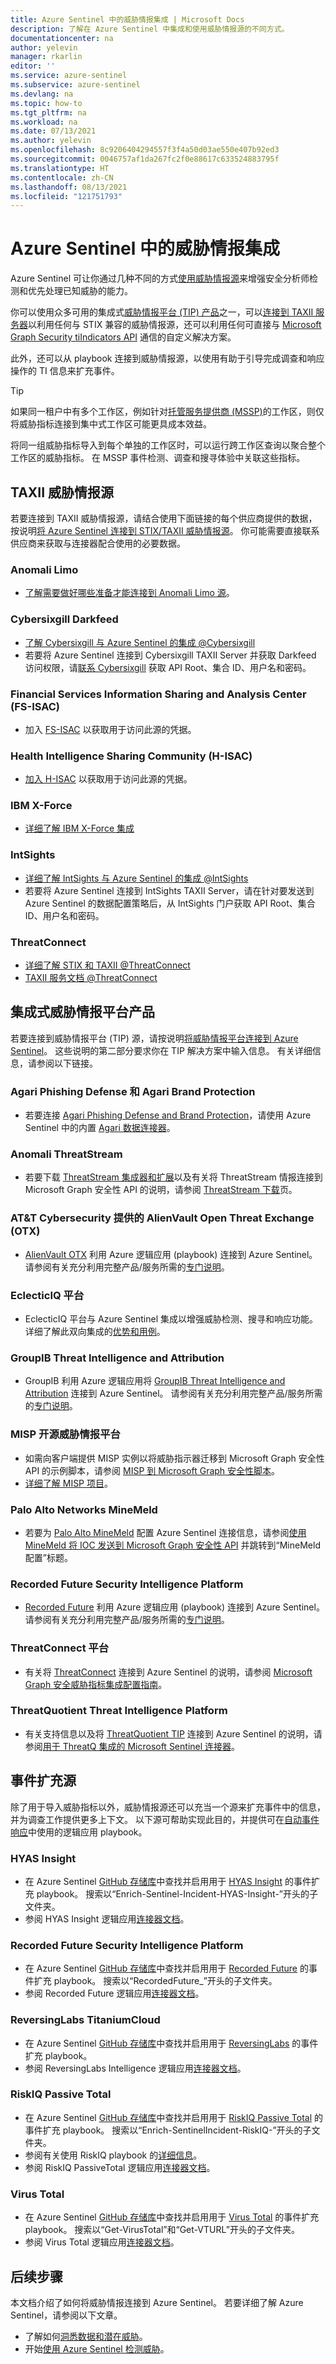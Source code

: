 ```yaml
---
title: Azure Sentinel 中的威胁情报集成 | Microsoft Docs
description: 了解在 Azure Sentinel 中集成和使用威胁情报源的不同方式。
documentationcenter: na
author: yelevin
manager: rkarlin
editor: ''
ms.service: azure-sentinel
ms.subservice: azure-sentinel
ms.devlang: na
ms.topic: how-to
ms.tgt_pltfrm: na
ms.workload: na
ms.date: 07/13/2021
ms.author: yelevin
ms.openlocfilehash: 8c9206404294557f3f4a50d03ae550e407b92ed3
ms.sourcegitcommit: 0046757af1da267fc2f0e88617c633524883795f
ms.translationtype: HT
ms.contentlocale: zh-CN
ms.lasthandoff: 08/13/2021
ms.locfileid: "121751793"
---
```

# <a name="threat-intelligence-integration-in-azure-sentinel"></a>Azure Sentinel 中的威胁情报集成

Azure Sentinel 可让你通过几种不同的方式[使用威胁情报源](work-with-threat-indicators.md)来增强安全分析师检测和优先处理已知威胁的能力。 

你可以使用众多可用的集成式[威胁情报平台 (TIP) 产品](connect-threat-intelligence-tip.md)之一，可以[连接到 TAXII 服务器](connect-threat-intelligence-taxii.md)以利用任何与 STIX 兼容的威胁情报源，还可以利用任何可直接与 [Microsoft Graph Security tiIndicators API](/graph/api/resources/tiindicator) 通信的自定义解决方案。 

此外，还可以从 playbook 连接到威胁情报源，以使用有助于引导完成调查和响应操作的 TI 信息来扩充事件。

> [!TIP]
> 如果同一租户中有多个工作区，例如针对[托管服务提供商 (MSSP)](mssp-protect-intellectual-property.md)的工作区，则仅将威胁指标连接到集中式工作区可能更具成本效益。
>
> 将同一组威胁指标导入到每个单独的工作区时，可以运行跨工作区查询以聚合整个工作区的威胁指标。 在 MSSP 事件检测、调查和搜寻体验中关联这些指标。
>

## <a name="taxii-threat-intelligence-feeds"></a>TAXII 威胁情报源

若要连接到 TAXII 威胁情报源，请结合使用下面链接的每个供应商提供的数据，按说明[将 Azure Sentinel 连接到 STIX/TAXII 威胁情报源](connect-threat-intelligence-taxii.md)。 你可能需要直接联系供应商来获取与连接器配合使用的必要数据。

### <a name="anomali-limo"></a>Anomali Limo

- [了解需要做好哪些准备才能连接到 Anomali Limo 源](https://www.anomali.com/resources/limo)。

### <a name="cybersixgill-darkfeed"></a>Cybersixgill Darkfeed

- [了解 Cybersixgill 与 Azure Sentinel 的集成 @Cybersixgill](https://www.cybersixgill.com/partners/azure-sentinel/)
- 若要将 Azure Sentinel 连接到 Cybersixgill TAXII Server 并获取 Darkfeed 访问权限，请[联系 Cybersixgill](mailto://azuresentinel@cybersixgill.com) 获取 API Root、集合 ID、用户名和密码。

### <a name="financial-services-information-sharing-and-analysis-center-fs-isac"></a>Financial Services Information Sharing and Analysis Center (FS-ISAC)

- 加入 [FS-ISAC](https://www.fsisac.com/membership?utm_campaign=ThirdParty&utm_source=MSFT&utm_medium=ThreatFeed-Join) 以获取用于访问此源的凭据。

### <a name="health-intelligence-sharing-community-h-isac"></a>Health Intelligence Sharing Community (H-ISAC)

- [加入 H-ISAC](https://h-isac.org/soltra/) 以获取用于访问此源的凭据。

### <a name="ibm-x-force"></a>IBM X-Force

- [详细了解 IBM X-Force 集成](https://www.ibm.com/security/xforce)

### <a name="intsights"></a>IntSights

- [详细了解 IntSights 与 Azure Sentinel 的集成 @IntSights](https://intsights.com/resources/intsights-microsoft-azure-sentinel)
- 若要将 Azure Sentinel 连接到 IntSights TAXII Server，请在针对要发送到 Azure Sentinel 的数据配置策略后，从 IntSights 门户获取 API Root、集合 ID、用户名和密码。

### <a name="threatconnect"></a>ThreatConnect

- [详细了解 STIX 和 TAXII @ThreatConnect](https://threatconnect.com/stix-taxii/)
- [TAXII 服务文档 @ThreatConnect](https://docs.threatconnect.com/en/latest/rest_api/taxii/taxii.html)

## <a name="integrated-threat-intelligence-platform-products"></a>集成式威胁情报平台产品

若要连接到威胁情报平台 (TIP) 源，请按说明[将威胁情报平台连接到 Azure Sentinel](connect-threat-intelligence-tip.md)。 这些说明的第二部分要求你在 TIP 解决方案中输入信息。 有关详细信息，请参阅以下链接。

### <a name="agari-phishing-defense-and-brand-protection"></a>Agari Phishing Defense 和 Agari Brand Protection

- 若要连接 [Agari Phishing Defense and Brand Protection](https://agari.com/products/phishing-defense/)，请使用 Azure Sentinel 中的内置 [Agari 数据连接器](connect-agari-phishing-defense.md)。

### <a name="anomali-threatstream"></a>Anomali ThreatStream

- 若要下载 [ThreatStream 集成器和扩展](https://www.anomali.com/products/threatstream)以及有关将 ThreatStream 情报连接到 Microsoft Graph 安全性 API 的说明，请参阅 [ThreatStream 下载](https://ui.threatstream.com/downloads)页。

### <a name="alienvault-open-threat-exchange-otx-from-att-cybersecurity"></a>AT&T Cybersecurity 提供的 AlienVault Open Threat Exchange (OTX)

- [AlienVault OTX](https://otx.alienvault.com/) 利用 Azure 逻辑应用 (playbook) 连接到 Azure Sentinel。 请参阅有关充分利用完整产品/服务所需的[专门说明](https://techcommunity.microsoft.com/t5/azure-sentinel/ingesting-alien-vault-otx-threat-indicators-into-azure-sentinel/ba-p/1086566)。

### <a name="eclecticiq-platform"></a>EclecticIQ 平台

- EclecticIQ 平台与 Azure Sentinel 集成以增强威胁检测、搜寻和响应功能。 详细了解此双向集成的[优势和用例](https://www.eclecticiq.com/resources/azure-sentinel-and-eclecticiq-intelligence-center)。

### <a name="groupib-threat-intelligence-and-attribution"></a>GroupIB Threat Intelligence and Attribution

- GroupIB 利用 Azure 逻辑应用将 [GroupIB Threat Intelligence and Attribution](https://www.group-ib.com/intelligence-attribution.html) 连接到 Azure Sentinel。 请参阅有关充分利用完整产品/服务所需的[专门说明](https://techcommunity.microsoft.com/t5/azure-sentinel/group-ib-threat-intelligence-and-attribution-connector-azure/ba-p/2252904)。

### <a name="misp-open-source-threat-intelligence-platform"></a>MISP 开源威胁情报平台

- 如需向客户端提供 MISP 实例以将威胁指示器迁移到 Microsoft Graph 安全性 API 的示例脚本，请参阅 [MISP 到 Microsoft Graph 安全性脚本](https://github.com/microsoftgraph/security-api-solutions/tree/master/Samples/MISP)。
- [详细了解 MISP 项目](https://www.misp-project.org/)。

### <a name="palo-alto-networks-minemeld"></a>Palo Alto Networks MineMeld

- 若要为 [Palo Alto MineMeld](https://www.paloaltonetworks.com/products/secure-the-network/subscriptions/minemeld) 配置 Azure Sentinel 连接信息，请参阅[使用 MineMeld 将 IOC 发送到 Microsoft Graph 安全性 API](https://live.paloaltonetworks.com/t5/MineMeld-Articles/Sending-IOCs-to-the-Microsoft-Graph-Security-API-using-MineMeld/ta-p/258540) 并跳转到“MineMeld 配置”标题。

### <a name="recorded-future-security-intelligence-platform"></a>Recorded Future Security Intelligence Platform

- [Recorded Future](https://www.recordedfuture.com/integrations/microsoft-azure/) 利用 Azure 逻辑应用 (playbook) 连接到 Azure Sentinel。 请参阅有关充分利用完整产品/服务所需的[专门说明](https://go.recordedfuture.com/hubfs/partners/microsoft-azure-installation-guide.pdf)。

### <a name="threatconnect-platform"></a>ThreatConnect 平台

- 有关将 [ThreatConnect](https://threatconnect.com/solution/) 连接到 Azure Sentinel 的说明，请参阅 [Microsoft Graph 安全威胁指标集成配置指南](https://training.threatconnect.com/learn/article/microsoft-graph-security-threat-indicators-integration-configuration-guide-kb-article)。

### <a name="threatquotient-threat-intelligence-platform"></a>ThreatQuotient Threat Intelligence Platform

- 有关支持信息以及将 [ThreatQuotient TIP](https://www.threatq.com/) 连接到 Azure Sentinel 的说明，请参阅[用于 ThreatQ 集成的 Microsoft Sentinel 连接器](https://appsource.microsoft.com/product/web-apps/threatquotientinc1595345895602.microsoft-sentinel-connector-threatq?src=health&tab=DetailsAndSupport)。

## <a name="incident-enrichment-sources"></a>事件扩充源

除了用于导入威胁指标以外，威胁情报源还可以充当一个源来扩充事件中的信息，并为调查工作提供更多上下文。 以下源可帮助实现此目的，并提供可在[自动事件响应](automate-responses-with-playbooks.md)中使用的逻辑应用 playbook。

### <a name="hyas-insight"></a>HYAS Insight

- 在 Azure Sentinel [GitHub 存储库](https://github.com/Azure/Azure-Sentinel/tree/master/Playbooks)中查找并启用用于 [HYAS Insight](https://www.hyas.com/hyas-insight) 的事件扩充 playbook。 搜索以“Enrich-Sentinel-Incident-HYAS-Insight-”开头的子文件夹。
- 参阅 HYAS Insight 逻辑应用[连接器文档](/connectors/hyasinsight/)。

### <a name="recorded-future-security-intelligence-platform"></a>Recorded Future Security Intelligence Platform

- 在 Azure Sentinel [GitHub 存储库](https://github.com/Azure/Azure-Sentinel/tree/master/Playbooks)中查找并启用用于 [Recorded Future](https://www.recordedfuture.com/integrations/microsoft-azure/) 的事件扩充 playbook。 搜索以“RecordedFuture_”开头的子文件夹。
- 参阅 Recorded Future 逻辑应用[连接器文档](/connectors/recordedfuture/)。

### <a name="reversinglabs-titaniumcloud"></a>ReversingLabs TitaniumCloud

- 在 Azure Sentinel [GitHub 存储库](https://github.com/Azure/Azure-Sentinel/tree/master/Solutions/ReversingLabs/Playbooks/Enrich-SentinelIncident-ReversingLabs-File-Information)中查找并启用用于 [ReversingLabs](https://www.reversinglabs.com/products/file-reputation-service) 的事件扩充 playbook。
- 参阅 ReversingLabs Intelligence 逻辑应用[连接器文档](/connectors/reversinglabsintelligence/)。

### <a name="riskiq-passive-total"></a>RiskIQ Passive Total

- 在 Azure Sentinel [GitHub 存储库](https://github.com/Azure/Azure-Sentinel/tree/master/Playbooks)中查找并启用用于 [RiskIQ Passive Total](https://www.riskiq.com/products/passivetotal/) 的事件扩充 playbook。 搜索以“Enrich-SentinelIncident-RiskIQ-”开头的子文件夹。
- 参阅有关使用 RiskIQ playbook 的[详细信息](https://techcommunity.microsoft.com/t5/azure-sentinel/enrich-azure-sentinel-security-incidents-with-the-riskiq/ba-p/1534412)。
- 参阅 RiskIQ PassiveTotal 逻辑应用[连接器文档](/connectors/riskiqpassivetotal/)。

### <a name="virus-total"></a>Virus Total

- 在 Azure Sentinel [GitHub 存储库](https://github.com/Azure/Azure-Sentinel/tree/master/Playbooks)中查找并启用用于 [Virus Total](https://developers.virustotal.com/v3.0/reference) 的事件扩充 playbook。 搜索以“Get-VirusTotal”和“Get-VTURL”开头的子文件夹。
- 参阅 Virus Total 逻辑应用[连接器文档](/connectors/virustotal/)。

## <a name="next-steps"></a>后续步骤

本文档介绍了如何将威胁情报连接到 Azure Sentinel。 若要详细了解 Azure Sentinel，请参阅以下文章。

- 了解如何[洞悉数据和潜在威胁](get-visibility.md)。
- 开始[使用 Azure Sentinel 检测威胁](./detect-threats-built-in.md)。
